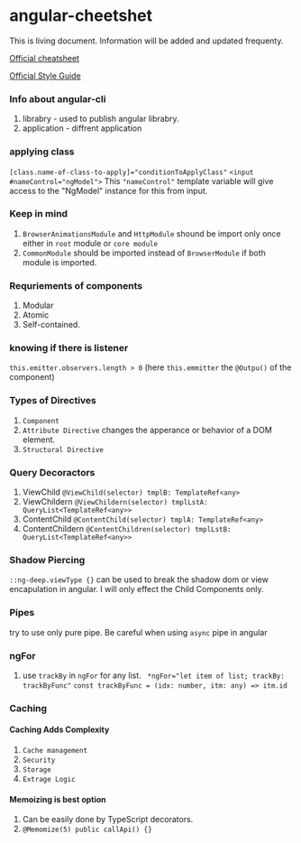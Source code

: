 # angular-cheetshet
This is living document. Information will be added and updated frequenty.

[Official cheatsheet](https://angular.io/guide/cheatsheet)

[Official Style Guide](https://angular.io/guide/styleguide)

### Info about angular-cli
1. librabry - used to publish angular librabry.
2. application - diffrent application


### applying class
`[class.name-of-class-to-apply]="conditionToApplyClass"`
`<input #nameControl="ngModel">` This `"nameControl"` template variable will give  access to the "NgModel" instance for this from input. 

### Keep in mind
1. `BrowserAnimationsModule` and `HttpModule` shound be import only once either in `root` module or `core module`
2. `CommonModule` should be imported instead of `BrowserModule` if both module is imported.


### Requriements of components
1. Modular
2. Atomic
3. Self-contained.

### knowing if there is listener
`this.emitter.observers.length > 0` (here `this.emmitter` the `@Outpu()` of the component)


### Types of Directives
1. `Component`
2. `Attribute Directive` changes the apperance or behavior of a DOM element.
3. `Structural Directive`


### Query Decoractors
1. ViewChild `@ViewChild(selector) tmplB: TemplateRef<any> `
2. ViewChildern `@ViewChildern(selector) tmplLstA: QueryList<TemplateRef<any>>`
3. ContentChild `@ContentChild(selector) tmplA: TemplateRef<any>`
4. ContentChildern `@ContentChildren(selector) tmplLstB: QueryList<TemplateRef<any>>`

### Shadow Piercing
`::ng-deep.viewType {}` can be used to break the shadow dom or view encapulation in angular. I will only effect the Child Components only.


### Pipes
try to use only pure pipe. Be careful when using `async` pipe in angular

### ngFor
1. use `trackBy` in `ngFor` for any list.
` *ngFor="let item of list; trackBy: trackByFunc"`
`const trackByFunc = (idx: number, itm: any) => itm.id`

### Caching

#### Caching Adds Complexity
1. `Cache management`
2. `Security`
3. `Storage`
4. `Extrage Logic`

#### Memoizing is best option
1. Can be easily done by TypeScript decorators.
2. `@Memomize(5)
    public callApi() {}
    `
